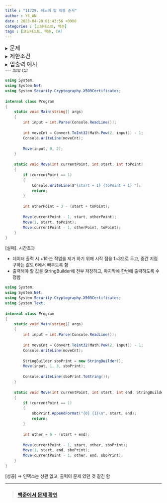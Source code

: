 ```yaml
---
title : "11729. 하노이 탑 이동 순서"
author : YS_AN
date : 2023-04-28 01:43:56 +0900
categories : [코딩테스트, 백준]
tags : [코딩테스트, 백준, C#]
---
```


<details>
  <summary><font size= "4">문제</font></summary>
    
   <img src="../../assets/img/post/Coding Test/Baekjoon/11729/question.JPG"><br> <br>

</details>
    
<details>
    <summary><font size= "4">제한조건</font></summary>

    첫째 줄에 첫 번째 장대에 쌓인 원판의 개수 N (1 ≤ N ≤ 20)이 주어진다. <br> <br>

</details>

<details>
  <summary><font size= "4">입출력 예시</font></summary>

   <img src="../../assets/img/post/Coding Test/Baekjoon/11729/outputn.JPG">

</details>
---
### C#

```csharp
using System;
using System.Net;
using System.Security.Cryptography.X509Certificates;

internal class Program
{
	static void Main(string[] args)
	{
		int input = int.Parse(Console.ReadLine());

		int moveCnt = Convert.ToInt32(Math.Pow(2, input)) - 1;
		Console.WriteLine(moveCnt);

		Move(input, 0, 2);
	}

	static void Move(int currentPoint, int start, int toPoint)
	{
		if (currentPoint == 1)
		{
			Console.WriteLine($"{start + 1} {toPoint + 1} ");
			return;
		}

		int otherPoint = 3 - (start + toPoint);

		Move(currentPoint - 1, start, otherPoint);
		Move(1, start, toPoint);
		Move(currentPoint - 1, otherPoint, toPoint);
	}
}
```

[실패]. 시간초과

- 데이터 출력 시 +1하는 작업을 제거 하기 위해 시작 점을 1~3으로 두고, 중간 지점 구하는 값도 6에서 빼주도록 함
- 출력해야 할 값을 StringBuilder에 전부 저장하고, 마지막에 한번에 출력하도록 수정함

```csharp
using System;
using System.Net;
using System.Security.Cryptography.X509Certificates;
using System.Text;

internal class Program
{
	static void Main(string[] args)
	{
		int input = int.Parse(Console.ReadLine());

		int moveCnt = Convert.ToInt32(Math.Pow(2, input)) - 1;
		Console.WriteLine(moveCnt);

		StringBuilder sboPrint = new StringBuilder();
		Move(input, 1, 3, sboPrint);

        Console.WriteLine(sboPrint.ToString());
    }

	static void Move(int currentPoint, int start, int end, StringBuilder sboPrint)
	{
		if (currentPoint == 1)
		{
			sboPrint.AppendFormat("{0} {1}\n", start, end);
			return;
		}

		int other = 6 - (start + end);

		Move(currentPoint - 1, start, other, sboPrint);
		Move(1, start, end, sboPrint);
		Move(currentPoint - 1, other, end, sboPrint);
	}
}
```

[성공] ⇒ 인덱스는 상관 없고, 출력이 문제 였던 것 같긴 함

---
> ### [백준에서 문제 확인](https://www.acmicpc.net/problem/11729)
